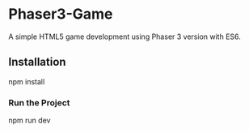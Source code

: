 # Phaser3-Game
A simple HTML5 game development using Phaser 3 version with ES6.

## Installation
npm install

### Run the Project
npm run dev
